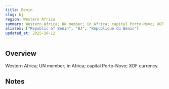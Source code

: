 ```yaml
---
title: Benin
slug: bj
region: Western Africa
summary: Western Africa; UN member; in Africa; capital Porto-Novo; XOF currency.
aliases: ["Republic of Benin", "BJ", "République du Bénin"]
updated_at: 2025-10-12
---
```


## Overview

Western Africa; UN member; in Africa; capital Porto-Novo; XOF currency.

## Notes

<!-- Add your first note below -->
